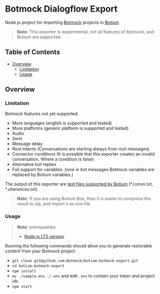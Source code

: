 # Botmock Dialogflow Export

Node.js project for importing [Botmock](https://botmock.com) projects in [Botium](https://botium.atlassian.net/wiki/spaces/BOTIUM/overview)

> **Note**: This exporter is experimental, not all features of Botmock, and Botium are supported.

## Table of Contents

* [Overview](#overview)
  * [Limitation](#limitation)
  * [Usage](#usage)

## Overview

### Limitation

Botmock features not yet supported:
- More languages (english is supported and tested)
- More platforms (generic platform is supported and tested)
- Audio
- Ssml
- Message delay
- Root intents (Conversations are starting always from root messages)
- Connector conditions (It is possible that this exporter creates an invalid conversation. Where a condition is false)
- Alternative bot replies
- Full support for variables. (now in bot messages Botmock variables are replaced by Botium variables.)

The output of this exporter are [text files supported by Botium](https://botium.atlassian.net/wiki/spaces/BOTIUM/overview) (*.convo.txt, *.utterances.txt).

> **Note**: If you are using Botium Box, then it is easier to compress the result to zip, and import it as one file.

### Usage

> **Note**: prerequisites
> - [Node.js LTS version](https://nodejs.org/en/)

Running the following commands should allow you to generate restorable content from your Botmock project.

- `git clone git@github.com:Botmock/botium-botmock-export.git`
- `cd botium-botmock-export`
- `npm install`
- `mv ./sample.env ./.env` and edit `.env` to contain your token and project ids
- `npm start`
